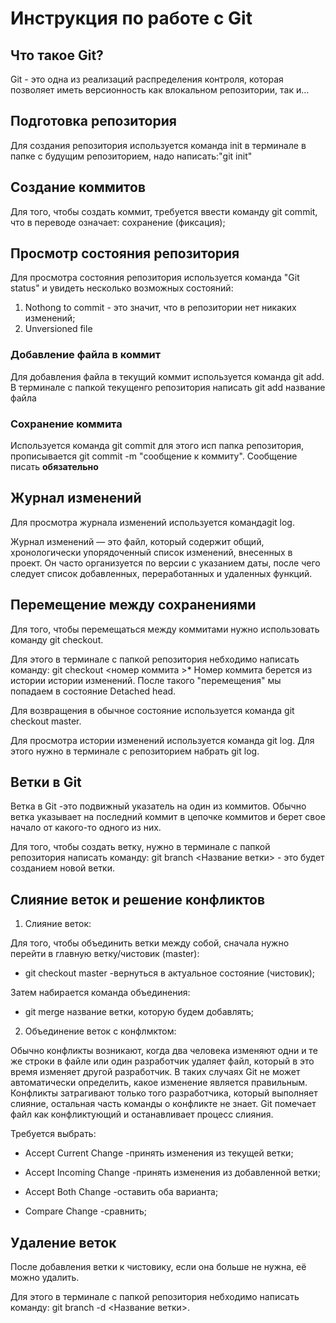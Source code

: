 # Инструкция по работе с Git

## Что такое Git?

Git - это одна из реализаций распределения контроля, которая позволяет иметь версионность как влокальном репозитории, так и...

## Подготовка репозитория

Для создания репозитория используется команда init в терминале в папке с будущим репозиторием, надо написать:"git init"

## Создание коммитов

Для того, чтобы создать коммит, требуется ввести команду git commit, что в переводе означает: сохранение (фиксация);

## Просмотр состояния репозитория

Для просмотра состояния репозитория используется команда "Git status" и увидеть несколько возможных состояний:
1. Nothong to commit - это значит, что в репозитории нет никаких изменений;
2. Unversioned file

### Добавление файла в коммит
Для добавления файла в текущий коммит используется команда git add. В терминале с папкой текущенго репозитория написать git add название файла

### Сохранение коммита

Используется команда git commit для этого исп папка репозитория, прописывается git commit -m "сообщение к коммиту". Сообщение писать **обязательно**

## Журнал изменений

Для просмотра журнала изменений используется командаgit log.

Журнал изменений — это файл, который содержит общий, хронологически упорядоченный список изменений, внесенных в проект. Он часто организуется по версии с указанием даты, после чего следует список добавленных, переработанных и удаленных функций.

## Перемещение между сохранениями

Для того, чтобы перемещаться между коммитами нужно использовать команду git checkout. 

Для этого в терминале с папкой репозитория небходимо написать команду: git checkout <номер коммита >* Номер коммита берется из истории истории изменений. После такого "перемещения" мы попадаем в состояние Detached head. 

Для возвращения в обычное состояние используется команда git checkout master.

Для просмотра истории изменений используется команда git log. Для этого нужно в терминале с репозиторием набрать git log.

##  Ветки в Git

Ветка в Git -это подвижный указатель на один из коммитов. Обычно ветка указывает на последний коммит в цепочке коммитов и берет свое начало от какого-то одного из них.

Для того, чтобы создать ветку, нужно в терминале с папкой репозитория написать команду: git branch <Название ветки>	- это будет созданием новой ветки.

## Слияние веток и решение конфликтов
1. Слияние веток:

Для того, чтобы объединить ветки между собой, сначала нужно перейти в главную ветку/чистовик (master):

* git checkout master	-вернуться в актуальное состояние (чистовик);

Затем набирается команда объединения:

* git merge название ветки, которую будем добавлять;

2. Объединение веток с конфлмктом:

Обычно конфликты возникают, когда два человека изменяют одни и те же строки в файле или один разработчик удаляет файл, который в это время изменяет другой разработчик. 
В таких случаях Git не может автоматически определить, какое изменение является правильным. 
Конфликты затрагивают только того разработчика, который выполняет слияние, остальная часть команды о конфликте не знает. 
Git помечает файл как конфликтующий и останавливает процесс слияния.

Требуется выбрать:
+ Accept Current Change	-принять изменения из текущей ветки;

+ Accept Incoming Change	-принять изменения из добавленной ветки;

+ Accept Both Change	-оставить оба варианта;

+ Compare Change		-сравнить;

## Удаление веток

После добавления ветки к чистовику, если она больше не нужна, её можно удалить.

Для этого в терминале с папкой репозитория небходимо написать команду: git branch -d <Название ветки>.